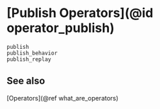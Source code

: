 # [Publish Operators](@id operator_publish)

```@docs
publish
publish_behavior
publish_replay
```

## See also

[Operators](@ref what_are_operators)
